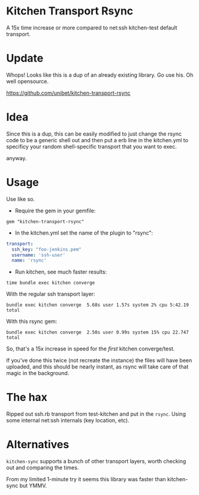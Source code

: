 # Kitchen Transport Rsync 

A 15x time increase or more compared to net:ssh kitchen-test default transport.

# Update

Whops! Looks like this is a dup of an already existing library. Go use his. Oh well opensource.

https://github.com/unibet/kitchen-transport-rsync

# Idea

Since this is a dup, this can be easily modified to just change the rsync code to be a generic shell out
and then put a erb line in the kitchen.yml to specificy your random shell-specific transport that you want to exec.

anyway.

# Usage

Use like so.

- Require the gem in your gemfile:

`gem "kitchen-transport-rsync"`

- In the kitchen.yml set the name of the plugin to "rsync":

```yml
transport:
  ssh_key: "foo-jenkins.pem"
  username: 'ssh-user' 
  name: 'rsync'
```

- Run kitchen, see much faster results:

`time bundle exec kitchen converge`

With the regular ssh transport layer:

    bundle exec kitchen converge  5.68s user 1.57s system 2% cpu 5:42.19 total

With this rsync gem:

    bundle exec kitchen converge  2.50s user 0.99s system 15% cpu 22.747 total

So, that's a 15x increase in speed for the _first_ kitchen converge/test.

If you've done this twice (not recreate the instance) the files will have been uploaded, and this should be nearly instant, as rsync will take care of that magic in the background.

# The hax

Ripped out ssh.rb transport from test-kitchen and put in the `rsync`. Using some internal net:ssh internals (key location, etc).

# Alternatives

`kitchen-sync` supports a bunch of other transport layers, worth checking out and comparing the times.

From my limited 1-minute try it seems this library was faster than kitchen-sync but YMMV.
